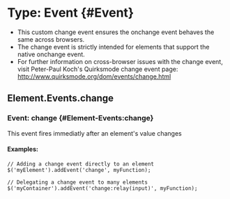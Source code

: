 Type: Event {#Event}
==========================

- This custom change event ensures the onchange event behaves the same across browsers.
- The change event is strictly intended for elements that support the native onchange event.
- For further information on cross-browser issues with the change event, visit Peter-Paul Koch's Quirksmode change event page: http://www.quirksmode.org/dom/events/change.html

Element.Events.change
----------------------

### Event: change {#Element-Events:change}

This event fires immediatly after an element's value changes

#### Examples:
	// Adding a change event directly to an element
	$('myElement').addEvent('change', myFunction);
	
	// Delegating a change event to many elements
	$('myContainer').addEvent('change:relay(input)', myFunction);